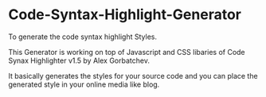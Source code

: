 Code-Syntax-Highlight-Generator
===============================

To generate the code syntax highlight Styles.

This Generator is working on top of Javascript and CSS libaries of Code Synax Highlighter v1.5 by Alex Gorbatchev.

It basically generates the styles for your source code and you can place the generated style in your online media like blog.
